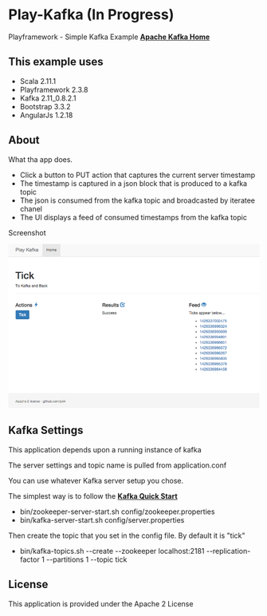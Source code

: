 Play-Kafka (In Progress)
=========
Playframework -  Simple Kafka Example
**[Apache Kafka Home](http://kafka.apache.org/)**

This example uses
--------------

* Scala 2.11.1
* Playframework 2.3.8
* Kafka 2.11_0.8.2.1
* Bootstrap 3.3.2
* AngularJs 1.2.18

About
--------------

What tha app does.  

* Click a button to PUT action that captures the current server timestamp
* The timestamp is captured in a json block that is produced to a kafka topic
* The json is consumed from the kafka topic and broadcasted by iteratee chanel
* The UI displays a feed of consumed timestamps from the kafka topic

Screenshot

![Architecture](./about/playkafka-screenshot.png)


Kafka Settings
--------------
This application depends upon a running instance of kafka

The server settings and topic name is pulled from application.conf

You can use whatever Kafka server setup you chose.

The simplest way is to follow the **[Kafka Quick Start](http://kafka.apache.org/documentation.html#quickstart)**

* bin/zookeeper-server-start.sh config/zookeeper.properties
* bin/kafka-server-start.sh config/server.properties

Then create the topic that you set in the config file.  By default it is "tick"

* bin/kafka-topics.sh --create --zookeeper localhost:2181 --replication-factor 1 --partitions 1 --topic tick

License
--------------
This application is provided under the Apache 2 License

